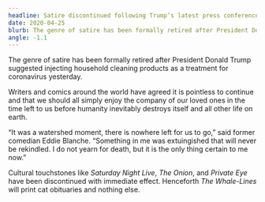```yaml
---
headline: Satire discontinued following Trump’s latest press conference
date: 2020-04-25
blurb: The genre of satire has been formally retired after President Donald Trump suggested injecting household cleaning products as a treatment for coronavirus yesterday.
angle: -1.1
---
```


The genre of satire has been formally retired after President Donald Trump suggested injecting household cleaning products as a treatment for coronavirus yesterday.

Writers and comics around the world have agreed it is pointless to continue and that we should all simply enjoy the company of our loved ones in the time left to us before humanity inevitably destroys itself and all other life on earth.

“It was a watershed moment, there is nowhere left for us to go,” said former comedian Eddie Blanche. “Something in me was extuingished that will never be rekindled. I do not yearn for death, but it is the only thing certain to me now.”

Cultural touchstones like _Saturday Night Live_, _The Onion_, and _Private Eye_ have been discontinued with immediate effect. Henceforth _The Whale-Lines_ will print cat obituaries and nothing else.
